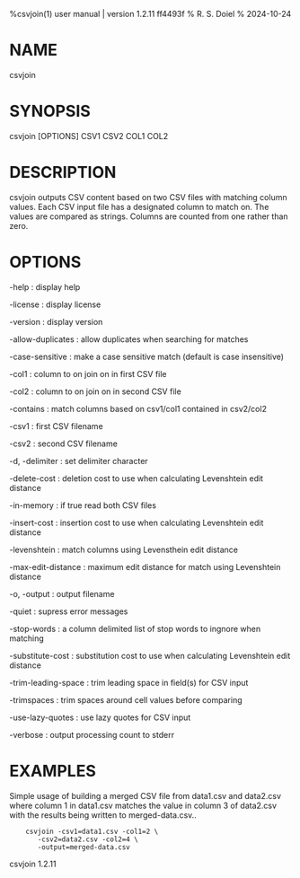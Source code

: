 %csvjoin(1) user manual | version 1.2.11 ff4493f
% R. S. Doiel
% 2024-10-24

# NAME

csvjoin

# SYNOPSIS

csvjoin [OPTIONS] CSV1 CSV2 COL1 COL2

# DESCRIPTION

csvjoin outputs CSV content based on two CSV files with matching
column values.  Each CSV input file has a designated column to match
on. The values are compared as strings. Columns are counted from one
rather than zero.

# OPTIONS

-help
: display help

-license
: display license

-version
: display version

-allow-duplicates
: allow duplicates when searching for matches

-case-sensitive
: make a case sensitive match (default is case insensitive)

-col1
: column to on join on in first CSV file

-col2
: column to on join on in second CSV file

-contains
: match columns based on csv1/col1 contained in csv2/col2

-csv1
: first CSV filename

-csv2
: second CSV filename

-d, -delimiter
: set delimiter character

-delete-cost
: deletion cost to use when calculating Levenshtein edit distance

-in-memory
: if true read both CSV files

-insert-cost
: insertion cost to use when calculating Levenshtein edit distance

-levenshtein
: match columns using Levensthein edit distance

-max-edit-distance
: maximum edit distance for match using Levenshtein distance

-o, -output
: output filename

-quiet
: supress error messages

-stop-words
: a column delimited list of stop words to ingnore when matching

-substitute-cost
: substitution cost to use when calculating Levenshtein edit distance

-trim-leading-space
: trim leading space in field(s) for CSV input

-trimspaces
: trim spaces around cell values before comparing

-use-lazy-quotes
: use lazy quotes for CSV input

-verbose
: output processing count to stderr


# EXAMPLES

Simple usage of building a merged CSV file from data1.csv
and data2.csv where column 1 in data1.csv matches the value in
column 3 of data2.csv with the results being written to 
merged-data.csv..

~~~
    csvjoin -csv1=data1.csv -col1=2 \
       -csv2=data2.csv -col2=4 \
       -output=merged-data.csv
~~~

csvjoin 1.2.11


